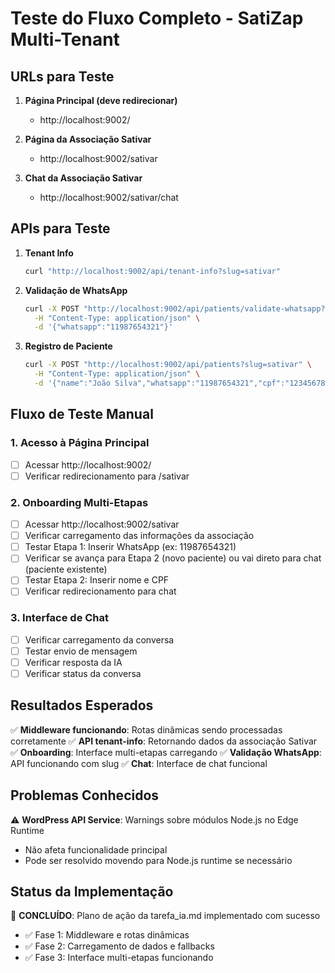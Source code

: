 # Teste do Fluxo Completo - SatiZap Multi-Tenant

## URLs para Teste

1. **Página Principal (deve redirecionar)**
   - http://localhost:9002/

2. **Página da Associação Sativar**
   - http://localhost:9002/sativar

3. **Chat da Associação Sativar**
   - http://localhost:9002/sativar/chat

## APIs para Teste

1. **Tenant Info**
   ```bash
   curl "http://localhost:9002/api/tenant-info?slug=sativar"
   ```

2. **Validação de WhatsApp**
   ```bash
   curl -X POST "http://localhost:9002/api/patients/validate-whatsapp?slug=sativar" \
     -H "Content-Type: application/json" \
     -d '{"whatsapp":"11987654321"}'
   ```

3. **Registro de Paciente**
   ```bash
   curl -X POST "http://localhost:9002/api/patients?slug=sativar" \
     -H "Content-Type: application/json" \
     -d '{"name":"João Silva","whatsapp":"11987654321","cpf":"12345678901"}'
   ```

## Fluxo de Teste Manual

### 1. Acesso à Página Principal
- [ ] Acessar http://localhost:9002/
- [ ] Verificar redirecionamento para /sativar

### 2. Onboarding Multi-Etapas
- [ ] Acessar http://localhost:9002/sativar
- [ ] Verificar carregamento das informações da associação
- [ ] Testar Etapa 1: Inserir WhatsApp (ex: 11987654321)
- [ ] Verificar se avança para Etapa 2 (novo paciente) ou vai direto para chat (paciente existente)
- [ ] Testar Etapa 2: Inserir nome e CPF
- [ ] Verificar redirecionamento para chat

### 3. Interface de Chat
- [ ] Verificar carregamento da conversa
- [ ] Testar envio de mensagem
- [ ] Verificar resposta da IA
- [ ] Verificar status da conversa

## Resultados Esperados

✅ **Middleware funcionando**: Rotas dinâmicas sendo processadas corretamente
✅ **API tenant-info**: Retornando dados da associação Sativar
✅ **Onboarding**: Interface multi-etapas carregando
✅ **Validação WhatsApp**: API funcionando com slug
✅ **Chat**: Interface de chat funcional

## Problemas Conhecidos

⚠️ **WordPress API Service**: Warnings sobre módulos Node.js no Edge Runtime
- Não afeta funcionalidade principal
- Pode ser resolvido movendo para Node.js runtime se necessário

## Status da Implementação

🎯 **CONCLUÍDO**: Plano de ação da tarefa_ia.md implementado com sucesso
- ✅ Fase 1: Middleware e rotas dinâmicas
- ✅ Fase 2: Carregamento de dados e fallbacks
- ✅ Fase 3: Interface multi-etapas funcionando